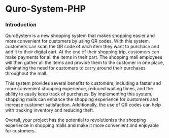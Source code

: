 # Quro-System-PHP

<h3> Introduction </h3>

QuroSystem is a new shopping system that makes shopping easier and more convenient for customers by using QR codes. With this system, customers can scan the QR code of each item they want to purchase and add it to their digital cart. At the end of their shopping trip, customers can make payments for all the items in their cart. The shopping mall employees will then gather all the items and provide them to the customer in one place, eliminating the need for customers to carry around their purchases throughout the mall.

This system provides several benefits to customers, including a faster and more convenient shopping experience, reduced waiting times, and the ability to easily keep track of purchases. By implementing this system, shopping malls can enhance the shopping experience for customers and increase customer satisfaction. Additionally, the use of QR codes can help with tracking inventory and reducing theft.

Overall, your project has the potential to revolutionize the shopping experience in shopping malls and make it more convenient and enjoyable for customers.
